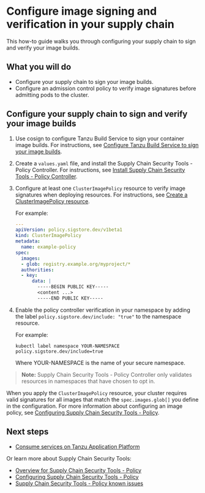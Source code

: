 # Configure image signing and verification in your supply chain

This how-to guide walks you through configuring your supply chain to sign and verify your image builds.

## <a id="you-will"></a>What you will do

  - Configure your supply chain to sign your image builds.
  - Configure an admission control policy to verify image signatures before admitting pods to the cluster.

## <a id="config-sc-to-img-builds"></a>Configure your supply chain to sign and verify your image builds

1. Use cosign to configure Tanzu Build Service to sign your container image builds. For instructions, see [Configure Tanzu Build Service to sign your image builds](../tanzu-build-service/tbs-image-signing.md).

2. Create a `values.yaml` file, and install the Supply Chain Security Tools - Policy Controller. For instructions, see [Install Supply Chain Security Tools - Policy Controller](../scst-policy/install-scst-policy.md).

3. Configure at least one `ClusterImagePolicy` resource to verify image signatures when deploying resources. For instructions, see [Create a ClusterImagePolicy resource](../scst-policy/configuring.md#create-cip-resource).

    For example:

    ```yaml
    ---
    apiVersion: policy.sigstore.dev/v1beta1
    kind: ClusterImagePolicy
    metadata:
      name: example-policy
    spec:
      images:
      - glob: registry.example.org/myproject/*
      authorities:
      - key:
          data: |
            -----BEGIN PUBLIC KEY-----
            <content ...>
            -----END PUBLIC KEY-----
    ```

4. Enable the policy controller verification in your namespace by adding the label
`policy.sigstore.dev/include: "true"` to the namespace resource.

    For example:

    ```console
    kubectl label namespace YOUR-NAMESPACE policy.sigstore.dev/include=true
    ```

    Where YOUR-NAMESPACE is the name of your secure namespace.

>**Note:** Supply Chain Security Tools - Policy Controller only validates resources in namespaces
that have chosen to opt in.

When you apply the `ClusterImagePolicy` resource, your cluster requires valid signatures for all images that match the `spec.images.glob[]` you define in the configuration. For more information about configuring an image policy, see [Configuring Supply Chain Security Tools - Policy](../scst-policy/configuring.md).

## <a id="config-img-next-steps"></a>Next steps

- [Consume services on Tanzu Application Platform](consume-services.md)

Or learn more about Supply Chain Security Tools:

- [Overview for Supply Chain Security Tools - Policy](../scst-policy/overview.md)
- [Configuring Supply Chain Security Tools - Policy](../scst-policy/configuring.md)
- [Supply Chain Security Tools - Policy known issues](../release-notes.md)
